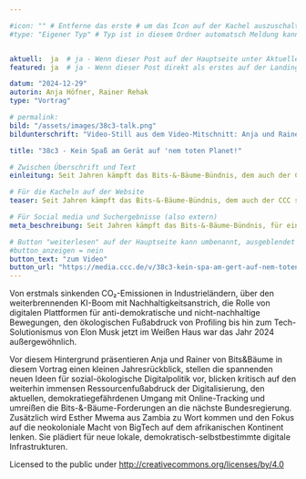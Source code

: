 ```yaml
---

#icon: "" # Entferne das erste # um das Icon auf der Kachel auszuschalten
#type: "Eigener Typ" # Typ ist in diesem Ordner automatsch Meldung kann aber hier überschrieben werden z.B. mit "Veröffentlichung" - der Typ erscheint in der Kachel über der Überschrift


aktuell:  ja  # ja - Wenn dieser Post auf der Hauptseite unter Aktuelles auftauchen soll (falls er nicht featured ist)
featured: ja  # ja - Wenn dieser Post direkt als erstes auf der Landing Page angezeigt werden soll

datum: "2024-12-29"
autorin: Anja Höfner, Rainer Rehak
type: "Vortrag"

# permalink:
bild: "/assets/images/38c3-talk.png"
bildunterschrift: "Video-Still aus dem Video-Mitschnitt: Anja und Rainer auf der Bühne."

title: "38c3 - Kein Spaß am Gerät auf 'nem toten Planet!"

# Zwischen Überschrift und Text
einleitung: Seit Jahren kämpft das Bits-&-Bäume-Bündnis, dem auch der CCC seit Beginn angehört, für eine ökologische und sozial gerechte Digitalpolitik – 2024 war dabei ein Jahr voller Hochs und Tiefs. Wir kämpfen emsig weiter und stellen unsere gemeinsame Arbeit vor. 

# Für die Kacheln auf der Website
teaser: Seit Jahren kämpft das Bits-&-Bäume-Bündnis, dem auch der CCC seit Beginn angehört, für eine ökologische und sozial gerechte Digitalpolitik – 2024 war dabei ein Jahr voller Hochs und Tiefs. Wir kämpfen emsig weiter und stellen unsere gemeinsame Arbeit vor.

# Für Social media und Suchergebnisse (also extern)
meta_beschreibung: Seit Jahren kämpft das Bits-&-Bäume-Bündnis, für eine ökologische und sozial gerechte Digitalpolitik. Ein Rückblick auf 2024.

# Button "weiterlesen" auf der Hauptseite kann umbenannt, ausgeblendet und zu anderer z.B. Externer URL zeigen
#button_anzeigen = nein 
button_text: "zum Video"
button_url: "https://media.ccc.de/v/38c3-kein-spa-am-gert-auf-nem-toten-planet"
---
```

Von erstmals sinkenden CO₂-Emissionen in Industrieländern, über den weiterbrennenden KI-Boom mit Nachhaltigkeitsanstrich, die Rolle von digitalen Plattformen für anti-demokratische und nicht-nachhaltige Bewegungen, den ökologischen Fußabdruck von Profiling bis hin zum Tech-Solutionismus von Elon Musk jetzt im Weißen Haus war das Jahr 2024 außergewöhnlich.

Vor diesem Hintergrund präsentieren Anja und Rainer von Bits&Bäume in diesem Vortrag einen kleinen Jahresrückblick, stellen die spannenden neuen Ideen für sozial-ökologische Digitalpolitik vor, blicken kritisch auf den weiterhin immensen Ressourcenfußabdruck der Digitalisierung, den aktuellen, demokratiegefährdenen Umgang mit Online-Tracking und umreißen die Bits-&-Bäume-Forderungen an die nächste Bundesregierung. Zusätzlich wird Esther Mwema aus Zambia zu Wort kommen und den Fokus auf die neokoloniale Macht von BigTech auf dem afrikanischen Kontinent lenken. Sie plädiert für neue lokale, demokratisch-selbstbestimmte digitale Infrastrukturen.

Licensed to the public under http://creativecommons.org/licenses/by/4.0
